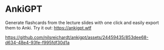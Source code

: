 # AnkiGPT

Generate flashcards from the lecture slides with one click and easily export them to Anki. Try it out: https://ankigpt.wtf

https://github.com/nilsreichardt/ankigpt/assets/24459435/853dee68-d634-48e4-93fe-f995fdf30d1a

